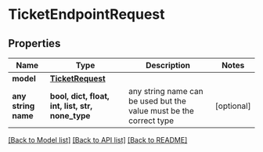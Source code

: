 # TicketEndpointRequest


## Properties
Name | Type | Description | Notes
------------ | ------------- | ------------- | -------------
**model** | [**TicketRequest**](TicketRequest.md) |  | 
**any string name** | **bool, dict, float, int, list, str, none_type** | any string name can be used but the value must be the correct type | [optional]

[[Back to Model list]](../README.md#documentation-for-models) [[Back to API list]](../README.md#documentation-for-api-endpoints) [[Back to README]](../README.md)


